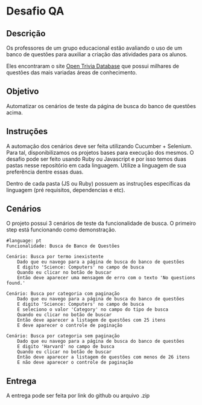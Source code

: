 
# Desafio QA

  

## Descrição

  

Os professores de um grupo educacional estão avaliando o uso de um banco de questões para auxiliar a criação das atividades para os alunos.

Eles encontraram o site [Open Trivia Database](https://opentdb.com/browse.php) que possui milhares de questões das mais variadas áreas de conhecimento.

## Objetivo

Automatizar os cenários de teste da página de busca do banco de questões acima.

## Instruções

A automação dos cenários deve ser feita utilizando Cucumber + Selenium.
Para tal, disponibilizamos os projetos bases para execução dos mesmos.
O desafio pode ser feito usando Ruby ou Javascript e por isso temos duas pastas nesse repositório em cada linguagem. Utilize a linguagem de sua preferência dentre essas duas.

Dentro de cada pasta (JS ou Ruby) possuem as instruções específicas da linguagem (pré requisitos, dependencias e etc).

## Cenários

O projeto possui 3 cenários de teste da funcionalidade de busca. O primeiro step está funcionando como demonstração.
```
#language: pt
Funcionalidade: Busca de Banco de Questões

Cenário: Busca por termo inexistente
	Dado que eu navego para a página de busca do banco de questões
	E digito 'Science: Computers' no campo de busca
	Quando eu clicar no botão de buscar
	Então deve aparecer uma mensagem de erro com o texto 'No questions found.'

Cenário: Busca por categoria com paginação
	Dado que eu navego para a página de busca do banco de questões
	E digito 'Science: Computers' no campo de busca
	E seleciono o valor 'Category' no campo do tipo de busca
	Quando eu clicar no botão de buscar
	Então deve aparecer a listagem de questões com 25 itens
	E deve aparecer o controle de paginação  

Cenário: Busca por categoria sem paginação
	Dado que eu navego para a página de busca do banco de questões
	E digito 'Harvard' no campo de busca
	Quando eu clicar no botão de buscar
	Então deve aparecer a listagem de questões com menos de 26 itens
	E não deve aparecer o controle de paginação
```
## Entrega

A entrega pode ser feita por link do github ou arquivo .zip